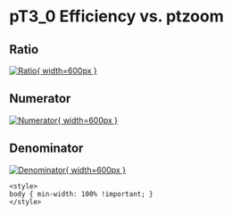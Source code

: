 # pT3_0 Efficiency vs. ptzoom

## Ratio

[![Ratio](../mtv/var/pT3_0_eff_ptzoom.png){ width=600px }](../mtv/var/pT3_0_eff_ptzoom.pdf)

## Numerator

[![Numerator](../mtv/num/pT3_0_eff_ptzoom_num.png){ width=600px }](../mtv/num/pT3_0_eff_ptzoom_num.pdf)

## Denominator

[![Denominator](../mtv/den/pT3_0_eff_ptzoom_den.png){ width=600px }](../mtv/den/pT3_0_eff_ptzoom_den.pdf)


``` {=html}
<style>
body { min-width: 100% !important; }
</style>
```

